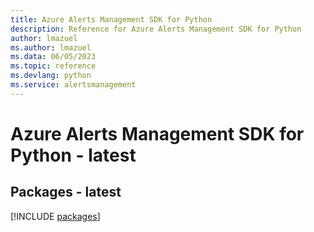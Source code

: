 ```yaml
---
title: Azure Alerts Management SDK for Python
description: Reference for Azure Alerts Management SDK for Python
author: lmazuel
ms.author: lmazuel
ms.data: 06/05/2023
ms.topic: reference
ms.devlang: python
ms.service: alertsmanagement
---
```

# Azure Alerts Management SDK for Python - latest
## Packages - latest
[!INCLUDE [packages](alerts-management-index.md)]